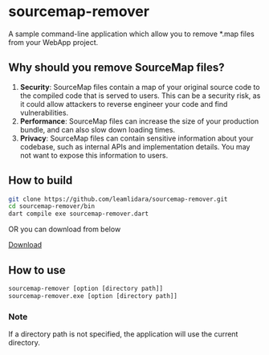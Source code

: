# sourcemap-remover

A sample command-line application which allow you to remove \*.map files from your WebApp project.

## Why should you remove SourceMap files?

1. **Security**: SourceMap files contain a map of your original source code to the compiled code that is served to users. This can be a security risk, as it could allow attackers to reverse engineer your code and find vulnerabilities.
2. **Performance**: SourceMap files can increase the size of your production bundle, and can also slow down loading times.
3. **Privacy**: SourceMap files can contain sensitive information about your codebase, such as internal APIs and implementation details. You may not want to expose this information to users.

## How to build

```bash
git clone https://github.com/leamlidara/sourcemap-remover.git
cd sourcemap-remover/bin
dart compile exe sourcemap-remover.dart
```

OR you can download from below

[Download](https://github.com/leamlidara/sourcemap-remover/releases/)

## How to use

```bash
sourcemap-remover [option [directory path]]
sourcemap-remover.exe [option [directory path]]
```

### Note

If a directory path is not specified, the application will use the current directory.
